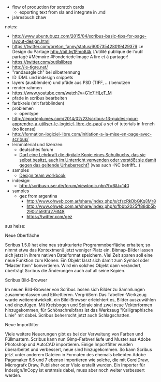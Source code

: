 - flow of production for scratch cards
  - exporting text from sla and integrate in .md
- jahresbuch zhaw

notes:
- http://www.ubuntubuzz.com/2015/04/scribus-basic-tips-for-page-layout-design.html
- https://twitter.com/breton_fanny/status/600735428019429376 Le Design du Partage http://bit.ly/1Fmo84k  L'utilité publique de l'outil partagé #Mémoire #Fonderiedelimage A lire et à partager!
- https://twitter.com/outilslibres
- http://le-tigre.net/
- "randausgleich" bei silbetrennung
- ID IDML und indesign snippets
- layers (ausblenden) und pfäde aus PSD (TIFF, ...) benutzen
- render rahmen
- https://www.youtube.com/watch?v=G1c7lHLeT_M
- pfade in scribus bearbeiten
- farbkreis (mit farbblinden)
- problemen
  - opentype
- <http://leporteplumes.com/2014/02/23/scribus-13-guides-pour-apprendre-a-utiliser-le-logiciel-libre-de-pao/> a set of tutorials in french (no license)
- <http://formation-logiciel-libre.com/initiation-a-la-mise-en-page-avec-scribus/>
- lernmaterial und lizenzen
  - deutsches forum
  - [Darf eine Lehrkraft die digitale Kopie eines Schulbuchs, das sie selbst besitzt, auch im Unterricht verwenden oder verstößt sie damit gegen das geltende Urheberrecht?](http://www.lehrer-online.de/fall-des-monats-1-2015.php) (was auch -NC betrifft...)
- samples
  - [Design team workbook](https://github.com/mairin/agc-materials/blob/master/workbook/)
- indesign:
  - http://scribus-user.de/forum/viewtopic.php?f=6&t=140
- samples
  - gez from argentina
    - http://www.ohweb.com.ar/share/index.php/s/cfscRkDbGKq8Mr8
    - http://www.ohweb.com.ar/share/index.php/s/fbbb2025ff88db5b290c1593fd276f48
    - https://twitter.com/gez

aus heise:

Neue Oberfläche

Scribus 1.5.0 hat eine neu strukturierte Programmoberfläche erhalten; so nimmt etwa das Kontextmenü jetzt weniger Platz ein. Bitmap-Bilder lassen sich jetzt in ihrem nativen Dateiformat speichern. Viel Zeit sparen soll eine neue Funktion zum Klonen: Ein Objekt lässt sich damit zum Symbol oder "Master Item" konvertieren. Wird ein solches Objekt dann verändert, überträgt Scribus die Änderungen auch auf all seine Kopien.

Scribus Bild-Browser

Im neuen Bild-Browser von Scribus lassen sich Bilder zu Sammlungen zusammenfassen und Etikettieren.  Vergrößern Das Tabellen-Werkzeug wurde weiterentwickelt, ein Bild-Browser erleichtert es, Bilder auszuwählen und einzufügen. Mit Kreisbogen und Spirale sind zwei neue Vektorformen hinzugekommen, für Schönschreibfans ist das Werkzeug "Kalligraphische Linie" mit dabei. Scribus beherrscht jetzt auch Schlagschatten.

Neue Importfilter

Viele weitere Neuerungen gibt es bei der Verwaltung von Farben und Füllmustern. Scribus kann nun Gimp-Farbverläufe und Muster aus Adobe Photoshop und AutoCAD importieren. Einige Importfilter wurden überarbeitet und verbessert, neue sind hinzugekommen. So kann Scribus jetzt unter anderem Dateien in Formaten des ehemals beliebten Adobe Pagemaker 6.5 und 7 ebenso importieren wie solche, die mit CorelDraw, Micrografx Draw, Publisher oder Visio erstellt wurden. Ein Importer für Indesign/InCopy ist erstmals dabei, muss aber noch weiter verbessert werden.
